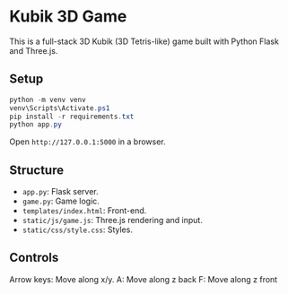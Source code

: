 # Kubik 3D Game

This is a full-stack 3D Kubik (3D Tetris-like) game built with Python Flask and Three.js.

## Setup

```powershell
python -m venv venv
venv\Scripts\Activate.ps1
pip install -r requirements.txt
python app.py
```

Open `http://127.0.0.1:5000` in a browser.

## Structure

- `app.py`: Flask server.
- `game.py`: Game logic.
- `templates/index.html`: Front-end.
- `static/js/game.js`: Three.js rendering and input.
- `static/css/style.css`: Styles.

## Controls

Arrow keys: Move along x/y.
A: Move along z back
F: Move along z front

